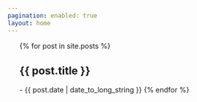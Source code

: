 ```yaml
---
pagination: enabled: true
layout: home
---
```



<ul>
  {% for post in site.posts %}
    <a>
      <h2 href= "https://pepper-boi.github.io" + "{{ post.url }}">
        {{ post.title }}
      </h2>
      - <time datetime="{{ post.date | date: "%Y-%m-%d" }}">{{ post.date | date_to_long_string }}</time>
    </a>
  {% endfor %}
</ul>
